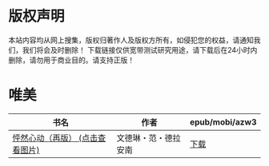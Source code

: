 # 版权声明

本站内容均从网上搜集，版权归著作人及版权方所有，如侵犯您的权益，请通知我们，我们将会及时删除！ 下载链接仅供宽带测试研究用途，请下载后在24小时内删除，请勿用于商业目的。请支持正版！

# 唯美

| 书名 | 作者 | epub/mobi/azw3 |
| --- | --- | --- |
| [怦然心动（再版） (点击查看图片)](https://www.dushupai.com/attachment/2024/06/09/6718b73221990e4e.jpg) | 文德琳・范・德拉安南 | [下载](https://url89.ctfile.com/f/31084289-1356985642-272a86?p=8866) |
